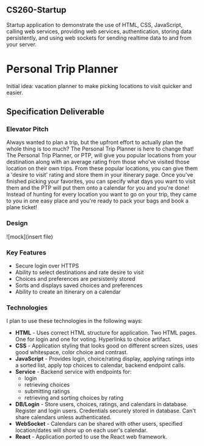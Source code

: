 ## CS260-Startup

Startup application to demonstrate the use of HTML, CSS, JavaScript, calling web services, providing web services, authentication, storing data persistently, and using web sockets for sending realtime data to and from your server.

# Personal Trip Planner

Initial idea: vacation planner to make picking locations to visit quicker and easier.

## Specification Deliverable

### Elevator Pitch

Always wanted to plan a trip, but the upfront effort to actually plan the whole thing is too much? The Personal Trip Planner is here to change that! The Personal Trip Planner, or PTP, will give you popular locations from your destination along with an average rating from those who've visited those location on their own trips. From these popular locations, you can give them a 'desire to visit' rating and store them in your itinerary page. Once you've finished picking your favorites, you can specify what days you want to visit them and the PTP will put them onto a calendar for you and you're done! Instead of hunting for every location you want to go on your trip, they came to you in one easy place and you're ready to pack your bags and book a plane ticket!

### Design

![mock](insert file)

### Key Features

- Secure login over HTTPS
- Ability to select destinations and rate desire to visit
- Choices and preferences are persistenly stored
- Sorts and displays saved choices and preferences
- Ability to create an itinerary on a calendar

### Technologies

I plan to use these technologies in the following ways:

- **HTML** - Uses correct HTML structure for application. Two HTML pages. One for login and one for voting. Hyperlinks to choice artifact.
- **CSS** - Application styling that looks good on different screen sizes, uses good whitespace, color choice and contrast.
- **JavaScript** - Provides login, choice/rating display, applying ratings into a sorted list, apply top choices to calendar, backend endpoint calls.
- **Service** - Backend service with endpoints for:
  - login
  - retrieving choices
  - submitting ratings
  - retrieving and sorting choices by rating
- **DB/Login** - Store users, choices, ratings, and calendars in database. Register and login users. Credentials securely stored in database. Can't share calendars unless authenticated.
- **WebSocket** - Calendars can be shared with other users, specified location/dates will show up on each user's calendar.
- **React** - Application ported to use the React web framework.
